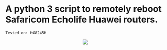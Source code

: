 # A python 3 script to remotely reboot Safaricom Echolife Huawei routers.
    Tested on: HG8245H
	
<p align="center">
  <img src="https://user-images.githubusercontent.com/87286056/126338583-74ecaad2-5587-4f1c-a483-bbe82a89f2b1.png"/>
</p>
